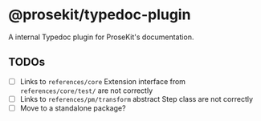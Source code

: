 # @prosekit/typedoc-plugin

A internal Typedoc plugin for ProseKit's documentation.

## TODOs

- [ ] Links to `references/core` Extension interface from `references/core/test/` are not correctly
- [ ] Links to `references/pm/transform` abstract Step class are not correctly
- [ ] Move to a standalone package?

